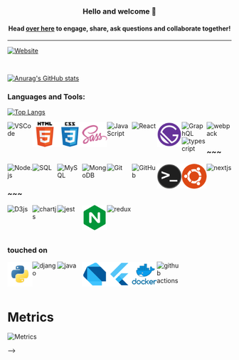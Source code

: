 <h3 align="center">
	Hello and welcome 🙂
</h3>

<h4 align="center">
	Head <a href="https://github.com/Sidahmeders/Sidahmeders/discussions/1">over here</a> to engage, share, ask questions and collaborate together!
</h4>
<hr>

[![Website](https://img.shields.io/website?label=sidahmed.com&style=for-the-badge&url=https%3A%2F%2Fcodestackr.com)](https://ahmed-boutaraa.netlify.app/#projects)

<br />

[![Anurag's GitHub stats](https://github-readme-stats.vercel.app/api?username=Sidahmeders&show_icons=true&theme=algolia)](https://github.com/anuraghazra/github-readme-stats)

### Languages and Tools:

[![Top Langs](https://github-readme-stats.vercel.app/api/top-langs/?username=Sidahmeders&layout=compact&show_icons=true&theme=algolia)](https://github.com/anuraghazra/github-readme-stats)

<img align="left" alt="VSCode" width="56px" src="https://user-images.githubusercontent.com/8563847/27636538-4c87901a-5bc9-11e7-9952-b6596f6dc027.png" />
<img align="left" alt="HTML5" width="56px" src="https://raw.githubusercontent.com/github/explore/80688e429a7d4ef2fca1e82350fe8e3517d3494d/topics/html/html.png" />
<img align="left" alt="CSS3" width="56px" src="https://raw.githubusercontent.com/github/explore/80688e429a7d4ef2fca1e82350fe8e3517d3494d/topics/css/css.png" />
<img align="left" alt="Sass" width="56px" src="https://raw.githubusercontent.com/github/explore/80688e429a7d4ef2fca1e82350fe8e3517d3494d/topics/sass/sass.png" />
<img align="left" alt="JavaScript" width="56px" src="https://academyclass.com/wp-content/uploads/2021/10/Javascript-300x300.png" />
<img align="left" alt="React" width="56px" src="http://assets.stickpng.com/images/584830f5cef1014c0b5e4aa1.png" />
<img align="left" alt="Gatsby" width="56px" src="https://raw.githubusercontent.com/github/explore/e94815998e4e0713912fed477a1f346ec04c3da2/topics/gatsby/gatsby.png" />
<img align="left" alt="GraphQL" width="56px" src="https://upload.wikimedia.org/wikipedia/commons/thumb/1/17/GraphQL_Logo.svg/768px-GraphQL_Logo.svg.png" />
<img align="left" alt="webpack" width="56px" src="https://www.xeodev.com/images/blog-webpack-lg.png" />
<img align="left" alt="typescript" width="56px" src="https://cdn-icons-png.flaticon.com/512/919/919832.png" />

<br />
<br />

### ~~~

<img align="left" alt="Node.js" width="56px" src="https://cdn-icons-png.flaticon.com/512/919/919825.png" />
<img align="left" alt="SQL" width="56px" src="https://cdn-icons-png.flaticon.com/512/603/603156.png" />
<img align="left" alt="MySQL" width="56px" src="https://www.pngplay.com/wp-content/uploads/7/Mysql-Logo-PNG-Free-File-Download.png" />
<img align="left" alt="MongoDB" width="56px" src="https://smartmindsteam.com/wp-content/uploads/2021/07/mon.png" />
<img align="left" alt="Git" width="56px" src="https://upload.wikimedia.org/wikipedia/commons/thumb/3/3f/Git_icon.svg/1024px-Git_icon.svg.png" />
<img align="left" alt="GitHub" width="56px" src="https://pngimg.com/uploads/github/github_PNG72.png" />
<img align="left" alt="Terminal" width="56px" src="https://raw.githubusercontent.com/github/explore/80688e429a7d4ef2fca1e82350fe8e3517d3494d/topics/terminal/terminal.png" />
<img align="left" alt="linux" width="56px" src="https://raw.githubusercontent.com/github/explore/80688e429a7d4ef2fca1e82350fe8e3517d3494d/topics/ubuntu/ubuntu.png" />
<img align="left" alt="nextjs" width="56px" src="https://www.rlogical.com/wp-content/uploads/2021/08/Rlogical-Blog-Images-thumbnail.png" />
<br />
<br />

### ~~~

<img align="left" alt="D3js" width="56px" src="https://raw.githubusercontent.com/d3/d3-logo/master/d3.png" />
<img align="left" alt="chartjs" width="56px" src="https://www.chartjs.org/img/chartjs-logo.svg" />
<img align="left" alt="jest" width="56px" src="https://user-images.githubusercontent.com/10525473/50372432-95dcd880-0611-11e9-9432-58de9be26b3b.png" />
<img align="left" alt="NGINX" width="56px" src="https://raw.githubusercontent.com/github/explore/2c7e603b797535e5ad8b4beb575ab3b7354666e1/topics/nginx/nginx.png" />
<img align="left" alt="redux" width="56px" src="https://miro.medium.com/max/1400/0*U2DmhXYumRyXH6X1.png" />

<br />
<br />
<br />
<br />

### touched on

<img align="left" alt="python" width="56px" src="https://raw.githubusercontent.com/github/explore/80688e429a7d4ef2fca1e82350fe8e3517d3494d/topics/python/python.png" />
<img align="left" alt="django" width="56px" src="https://icon-library.com/images/django-icon/django-icon-0.jpg" />
<img align="left" alt="java" width="56px" src="https://plumbr.io/app/uploads/2019/06/java.png" />
<img align="left" alt="dart" width="56px" src="https://raw.githubusercontent.com/github/explore/80688e429a7d4ef2fca1e82350fe8e3517d3494d/topics/dart/dart.png" />
<img align="left" alt="flutter" width="56px" src="https://raw.githubusercontent.com/github/explore/80688e429a7d4ef2fca1e82350fe8e3517d3494d/topics/flutter/flutter.png" />

<img align="left" alt="docker" width="56px" src="https://raw.githubusercontent.com/github/explore/80688e429a7d4ef2fca1e82350fe8e3517d3494d/topics/docker/docker.png" />
<img align="left" alt="github actions" width="56px" src="https://avatars.githubusercontent.com/u/54465427?v=4" />


<br />
<br />
<br />
<br />

# Metrics

![Metrics](https://metrics.lecoq.io/Sidahmeders)

-->
